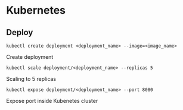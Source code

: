 # Kubernetes

## Deploy

```kubectl create deployment <deployment_name> --image=<image_name>```

Create deployment

```kubectl scale deployment/<deployment_name> --replicas 5```

Scaling to 5 replicas

```kubectl expose deployment/<deployment_name> --port 8080```

Expose port inside Kubenetes cluster
